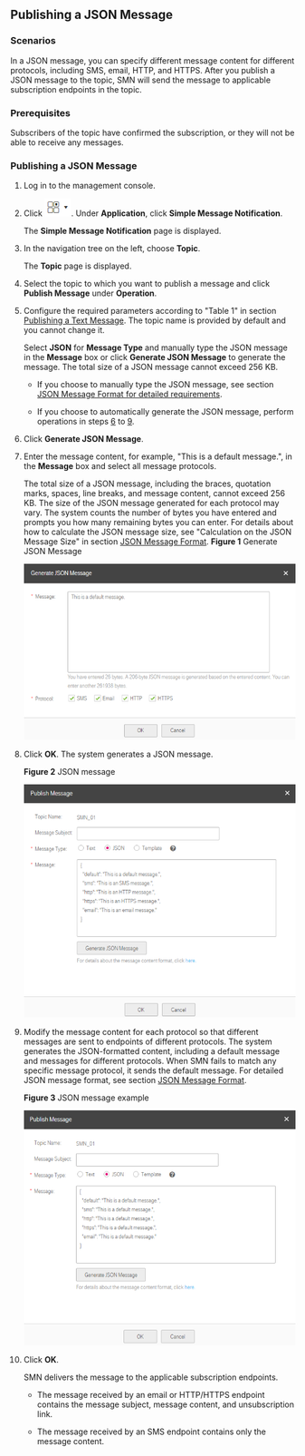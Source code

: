 ## Publishing a JSON Message

### Scenarios

In a JSON message, you can specify different message content for different protocols, including SMS, email, HTTP, and HTTPS. After you publish a JSON message to the topic, SMN will send the message to applicable subscription endpoints in the topic.

### Prerequisites

Subscribers of the topic have confirmed the subscription, or they will not be able to receive any messages.

### Publishing a JSON Message

1.  Log in to the management console.

2.  Click ![](figure/001.png). Under **Application**, click **Simple Message Notification**.

	The **Simple Message Notification** page is displayed.

1.  In the navigation tree on the left, choose **Topic**.

	The **Topic** page is displayed.

1.  Select the topic to which you want to publish a message and click **Publish Message** under **Operation**.

2.  Configure the required parameters according to "Table 1" in section <a href="Publishing a Text Message.md">Publishing a Text Message</a>. The topic name is provided by default and you cannot change it.

	Select **JSON** for **Message Type** and manually type the JSON message in the **Message** box or click **Generate JSON Message** to generate the message. The total size of a JSON message cannot exceed 256 KB.

	- If you choose to manually type the JSON message, see section <a href="JSON Message Format for detailed requirements.md">JSON Message Format for detailed requirements</a>.

	- If you choose to automatically generate the JSON message, perform operations in steps <a href="#6">6</a> to <a href="#9">9</a>.

1.  <a name="6">Click **Generate JSON Message**.</a>

2.  Enter the message content, for example, "This is a default message.", in the **Message** box and select all message protocols.

	The total size of a JSON message, including the braces, quotation marks, spaces, line breaks, and message content, cannot exceed 256 KB. The size of the JSON message generated for each protocol may vary. The system counts the number of bytes you have entered and prompts you how many remaining bytes you can enter. For details about how to calculate the JSON message size, see "Calculation on the JSON Message Size" in section <a href="JSON Message Format.md">JSON Message Format</a>.
	**Figure 1** Generate JSON Message

    ![](figure/Json01.png)

1.  Click **OK**. The system generates a JSON message.

	**Figure 2** JSON message

    ![](figure/Json02.png)

1.  <a name="9">Modify the message content for each protocol so that different messages are sent to endpoints of different protocols. The system generates the JSON-formatted content, including a default message and messages for different protocols. When SMN fails to match any specific message protocol, it sends the default message. For detailed JSON message format, see section <a href="JSON Message Format.md">JSON Message Format</a></a>.

	**Figure 3** JSON message example

	![](figure/Json03.png)

1.  Click **OK**.

	SMN delivers the message to the applicable subscription endpoints.

	- The message received by an email or HTTP/HTTPS endpoint contains the message subject, message content, and unsubscription link.

	- The message received by an SMS endpoint contains only the message content.
